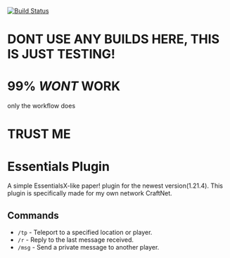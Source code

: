 [![Build Status](https://github.com/Craftefix/essentials/actions/workflows/build.yml/badge.svg)](https://github.com/Craftefix/essentials/actions/workflows/build.yml)

# DONT USE ANY BUILDS HERE, THIS IS JUST TESTING!
# 99% *WONT* WORK
only the workflow does
# TRUST ME
# Essentials Plugin

A simple EssentialsX-like paper! plugin for the newest version(1.21.4). This plugin is specifically made for my own network CraftNet.

## Commands

- `/tp` - Teleport to a specified location or player.
- `/r` - Reply to the last message received.
- `/msg` - Send a private message to another player.
